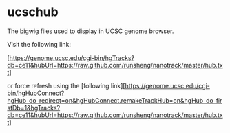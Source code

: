 # ucschub

The bigwig files used to display in UCSC genome browser.

Visit the following link:

[https://genome.ucsc.edu/cgi-bin/hgTracks?db=ce11&hubUrl=https://raw.github.com/runsheng/nanotrack/master/hub.txt]

or force refresh using the [following link][https://genome.ucsc.edu/cgi-bin/hgHubConnect?hgHub_do_redirect=on&hgHubConnect.remakeTrackHub=on&hgHub_do_firstDb=1&hgTracks?db=ce11&hubUrl=https://raw.github.com/runsheng/nanotrack/master/hub.txt]